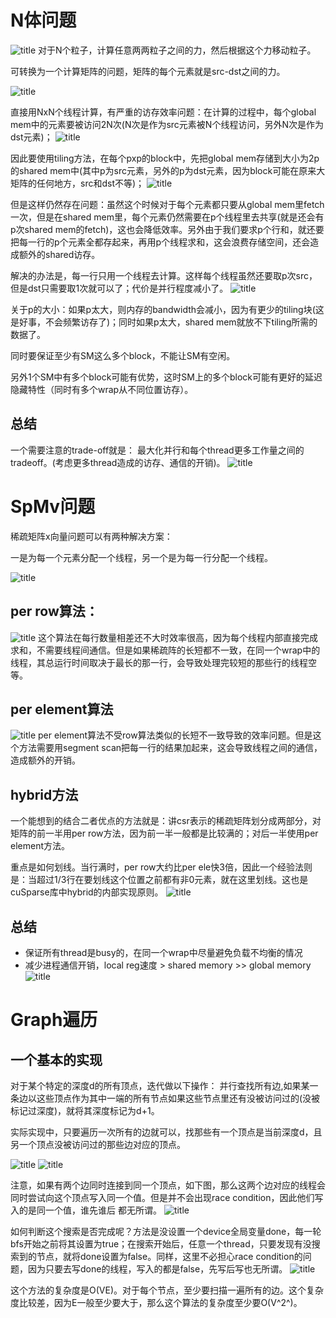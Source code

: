 # N体问题
![title](https://raw.githubusercontent.com/HViktorTsoi/gitnote-image/master/gitnote/2020/03/28/1585390409988-1585390410027.png)
对于N个粒子，计算任意两两粒子之间的力，然后根据这个力移动粒子。

可转换为一个计算矩阵的问题，矩阵的每个元素就是src-dst之间的力。

![title](https://raw.githubusercontent.com/HViktorTsoi/gitnote-image/master/gitnote/2020/03/28/1585390504390-1585390504393.png)

直接用NxN个线程计算，有严重的访存效率问题：在计算的过程中，每个global mem中的元素要被访问2N次(N次是作为src元素被N个线程访问，另外N次是作为dst元素)；
![title](https://raw.githubusercontent.com/HViktorTsoi/gitnote-image/master/gitnote/2020/03/28/1585391225140-1585391225143.png)

因此要使用tiling方法，在每个pxp的block中，先把global mem存储到大小为2p的shared mem中(其中p为src元素，另外的p为dst元素，因为block可能在原来大矩阵的任何地方，src和dst不等)；
![title](https://raw.githubusercontent.com/HViktorTsoi/gitnote-image/master/gitnote/2020/03/28/1585392599630-1585392599655.png)

但是这样仍然存在问题：虽然这个时候对于每个元素都只要从global mem里fetch一次，但是在shared mem里，每个元素仍然需要在p个线程里去共享(就是还会有p次shared mem的fetch)，这也会降低效率。另外由于我们要求p个行和，就还要把每一行的p个元素全都存起来，再用p个线程求和，这会浪费存储空间，还会造成额外的shared访存。

解决的办法是，每一行只用一个线程去计算。这样每个线程虽然还要取p次src，但是dst只需要取1次就可以了；代价是并行程度减小了。
![title](https://raw.githubusercontent.com/HViktorTsoi/gitnote-image/master/gitnote/2020/03/28/1585394244619-1585394244621.png)

关于p的大小：如果p太大，则内存的bandwidth会减小，因为有更少的tiling块(这是好事，不会频繁访存了)；同时如果p太大，shared mem就放不下tiling所需的数据了。

同时要保证至少有SM这么多个block，不能让SM有空闲。

另外1个SM中有多个block可能有优势，这时SM上的多个block可能有更好的延迟隐藏特性（同时有多个wrap从不同位置访存）。

## 总结
一个需要注意的trade-off就是： 最大化并行和每个thread更多工作量之间的tradeoff。(考虑更多thread造成的访存、通信的开销)。
![title](https://raw.githubusercontent.com/HViktorTsoi/gitnote-image/master/gitnote/2020/03/28/1585395652541-1585395652544.png)


# SpMv问题
稀疏矩阵x向量问题可以有两种解决方案：

一是为每一个元素分配一个线程，另一个是为每一行分配一个线程。

![title](https://raw.githubusercontent.com/HViktorTsoi/gitnote-image/master/gitnote/2020/03/28/1585396436226-1585396436228.png)

## per row算法：
![title](https://raw.githubusercontent.com/HViktorTsoi/gitnote-image/master/gitnote/2020/03/28/1585396712173-1585396712175.png)
这个算法在每行数量相差还不大时效率很高，因为每个线程内部直接完成求和，不需要线程间通信。但是如果稀疏阵的长短都不一致，在同一个wrap中的线程，其总运行时间取决于最长的那一行，会导致处理完较短的那些行的线程空等。

## per element算法
![title](https://raw.githubusercontent.com/HViktorTsoi/gitnote-image/master/gitnote/2020/03/28/1585397491974-1585397491976.png)
per element算法不受row算法类似的长短不一致导致的效率问题。但是这个方法需要用segment scan把每一行的结果加起来，这会导致线程之间的通信，造成额外的开销。

## hybrid方法
一个能想到的结合二者优点的方法就是：讲csr表示的稀疏矩阵划分成两部分，对矩阵的前一半用per row方法，因为前一半一般都是比较满的；对后一半使用per element方法。

重点是如何划线。当行满时，per row大约比per ele快3倍，因此一个经验法则是：当超过1/3行在要划线这个位置之前都有非0元素，就在这里划线。这也是cuSparse库中hybrid的内部实现原则。
![title](https://raw.githubusercontent.com/HViktorTsoi/gitnote-image/master/gitnote/2020/03/28/1585405860427-1585405860428.png)

## 总结
- 保证所有thread是busy的，在同一个wrap中尽量避免负载不均衡的情况
- 减少进程通信开销，local reg速度 > shared memory >> global memory
![title](https://raw.githubusercontent.com/HViktorTsoi/gitnote-image/master/gitnote/2020/03/28/1585406912217-1585406912218.png)


# Graph遍历
## 一个基本的实现
对于某个特定的深度d的所有顶点，迭代做以下操作：
并行查找所有边,如果某一条边以这些顶点作为其中一端的所有节点如果这些节点里还有没被访问过的(没被标记过深度)，就将其深度标记为d+1。

实际实现中，只要遍历一次所有的边就可以，找那些有一个顶点是当前深度d，且另一个顶点没被访问过的那些边对应的顶点。

![title](https://raw.githubusercontent.com/HViktorTsoi/gitnote-image/master/gitnote/2020/03/30/1585507292091-1585507292113.png)
![title](https://raw.githubusercontent.com/HViktorTsoi/gitnote-image/master/gitnote/2020/03/30/1585507310948-1585507310954.png)


注意，如果有两个边同时连接到同一个顶点，如下图，那么这两个边对应的线程会同时尝试向这个顶点写入同一个值。但是并不会出现race condition，因此他们写入的是同一个值，谁先谁后 都无所谓。
![title](https://raw.githubusercontent.com/HViktorTsoi/gitnote-image/master/gitnote/2020/03/30/1585507535399-1585507535400.png)

如何判断这个搜索是否完成呢？方法是没设置一个device全局变量done，每一轮bfs开始之前将其设置为true；在搜索开始后，任意一个thread，只要发现有没搜索到的节点，就将done设置为false。同样，这里不必担心race condition的问题，因为只要去写done的线程，写入的都是false，先写后写也无所谓。
![title](https://raw.githubusercontent.com/HViktorTsoi/gitnote-image/master/gitnote/2020/03/30/1585507738063-1585507738067.png)


这个方法的复杂度是O(VE)。对于每个节点，至少要扫描一遍所有的边。这个复杂度比较差，因为E一般至少要大于，那么这个算法的复杂度至少要O(V^2^)。
